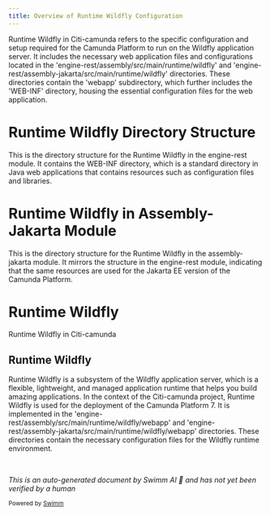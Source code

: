 ```yaml
---
title: Overview of Runtime Wildfly Configuration
---
```

Runtime Wildfly in Citi-camunda refers to the specific configuration and setup required for the Camunda Platform to run on the Wildfly application server. It includes the necessary web application files and configurations located in the 'engine-rest/assembly/src/main/runtime/wildfly' and 'engine-rest/assembly-jakarta/src/main/runtime/wildfly' directories. These directories contain the 'webapp' subdirectory, which further includes the 'WEB-INF' directory, housing the essential configuration files for the web application.

# Runtime Wildfly Directory Structure

This is the directory structure for the Runtime Wildfly in the engine-rest module. It contains the WEB-INF directory, which is a standard directory in Java web applications that contains resources such as configuration files and libraries.

# Runtime Wildfly in Assembly-Jakarta Module

This is the directory structure for the Runtime Wildfly in the assembly-jakarta module. It mirrors the structure in the engine-rest module, indicating that the same resources are used for the Jakarta EE version of the Camunda Platform.

# Runtime Wildfly

Runtime Wildfly in Citi-camunda

## Runtime Wildfly

Runtime Wildfly is a subsystem of the Wildfly application server, which is a flexible, lightweight, and managed application runtime that helps you build amazing applications. In the context of the Citi-camunda project, Runtime Wildfly is used for the deployment of the Camunda Platform 7. It is implemented in the 'engine-rest/assembly/src/main/runtime/wildfly/webapp' and 'engine-rest/assembly-jakarta/src/main/runtime/wildfly/webapp' directories. These directories contain the necessary configuration files for the Wildfly runtime environment.

&nbsp;

*This is an auto-generated document by Swimm AI 🌊 and has not yet been verified by a human*

<SwmMeta version="3.0.0" repo-id="Z2l0aHViJTNBJTNBQ2l0aS1jYW11bmRhJTNBJTNBZ2lsYWRuYXZvdA==" repo-name="Citi-camunda" doc-type="overview"><sup>Powered by [Swimm](/)</sup></SwmMeta>
